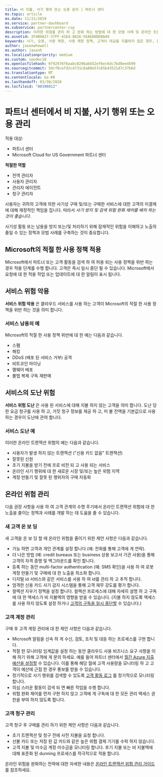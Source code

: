 ```yaml
---
title: 비 지불, 사기 행위 또는 오용 관리 | 파트너 센터
ms.topic: article
ms.date: 11/21/2019
ms.service: partner-dashboard
ms.subservice: partnercenter-csp
description: 이러한 위험을 관리 하 고 완화 하는 방법에 대 한 모범 사례 및 온라인 트랜잭션과 관련 된 다양 한 유형의 위험에 대해 알아 두는 것이 중요 합니다.
ms.assetid: 2F4B9A27-37FF-41E4-8A26-5EAE88DD8A49
keywords: 사기, 오용, 사용 제한, 사용 제한 정책, 고객이 대금을 지불하지 않은 경우, 온라인 위험, 서비스 도용, 서비스 남용, 구독 일시 중단
author: jasonwhowell
ms.author: jasonh
ms.localizationpriority: medium
ms.custom: seodec18
ms.openlocfilehash: 6f92976f6aabc0296abb52ef6ec6dc7bd8ee4599
ms.sourcegitcommit: 5dcf8cefd2c4731c6a80e57c65b43521d7c37b6d
ms.translationtype: MT
ms.contentlocale: ko-KR
ms.lasthandoff: 03/30/2020
ms.locfileid: "80390812"
---
```

# <a name="managing-non-payment-fraud-or-misuse-in-partner-center"></a>파트너 센터에서 비 지불, 사기 행위 또는 오용 관리

적용 대상:

- 파트너 센터
- Microsoft Cloud for US Government 파트너 센터

**적절한 역할**
-   전역 관리자
-   사용자 관리자
-   관리자 에이전트
-   청구 관리자

사용자는 귀하의 고객에 의한 사기성 구매 및/또는 구매한 서비스에 대한 고객의 미결제에 대해 재정적인 책임을 집니다. 따라서 *사기 방지 및 검색 위험 완화 제어를 배치 하는 것이 좋습니다*.

사기성 활동 또는 남용을 방지 또는/및 처리하기 위해 잠재적인 위험을 이해하고 노출의 줄일 수 있는 정책과 모범 사례를 구축하는 것이 중요합니다.

## <a name="enforcement-of-microsoft-acceptable-use-policy"></a>Microsoft의 적절 한 사용 정책 적용

Microsoft에서 파트너 또는 고객 활동을 검색 하 여 허용 되는 사용 정책을 위반 하는 경우 적용 단계를 수행 합니다. 고객은 즉시 일시 중단 될 수 있습니다. Microsoft에서 요청에 대 한 적용 작업 또는 업데이트에 대 한 알림이 표시 됩니다.

## <a name="abuse-of-service-risks"></a>서비스 위험 악용

**서비스 위험 악용** 은 클라우드 서비스를 사용 하는 고객이 Microsoft의 적절 한 사용 정책을 위반 하는 것을 의미 합니다.

### <a name="examples-of-abuse-of-service"></a>서비스 남용의 예

Microsoft의 적절 한 사용 정책 위반에 대 한 예는 다음과 같습니다.

- 스팸
- 해킹
- DDoS (배포 된 서비스 거부) 공격
- 비트코인 마이닝
- 맬웨어 배포
- 불법 복제 구독 재판매

## <a name="theft-of-service-risks"></a>서비스의 도난 위험

**서비스 위험 도난** 은 사용 된 서비스에 대해 지불 하지 않는 고객을 의미 합니다. 도난 당한 요금 청구를 사용 하 고, 거짓 청구 정보를 제공 하 고, 미 불 잔액을 기본값으로 사용 하는 경우이 도난에 관여 합니다.

### <a name="examples-of-service-theft"></a>서비스 도난 예

이러한 온라인 트랜잭션 위험의 예는 다음과 같습니다.

- 사용자가 발생 하지 않는 트랜잭션 ("신용 카드 없음" 트랜잭션)
- 잘못된 신원
- 초기 지불을 받기 전에 프로 비전 되 고 사용 되는 서비스
- 온라인 사기 행위에 대 한 새로운 시장 및/또는 높은 위험 지역
- 계정 만들기 및 잘못 된 행위자의 구매 자동화

## <a name="managing-online-risk"></a>온라인 위험 관리

다음 권장 사항을 사용 하 여 고객 관계의 수명 주기에서 온라인 트랜잭션 위험에 대 한 노출을 줄이는 정책과 사례를 개발 하는 데 도움을 줄 수 있습니다.

### <a name="onboarding-new-customers"></a>새 고객 온 보 딩

새 고객을 온 보 딩 할 때 온라인 위험을 줄이기 위한 제안 사항은 다음과 같습니다.

- 가능 하면 고객과 개인 관계를 설정 합니다 (예: 전화를 통해 고객에 게 연락).
- 더 나은 방법 (예: credit bureaus 또는 business 상용 보고서 기관 사용)을 통해 고객의 자격 증명 및 백그라운드를 확인 합니다.
- 등록 하는 동안 multi-factor authentication (예: SMS 확인)을 사용 하 여 로봇 계정 만들기 및 구매에 대 한 노출을 최소화 합니다.
- 디지털 id 서비스와 같은 서비스를 사용 하 여 id를 관리 하 고 추적 합니다.
- 엄격한 신용 카드 사기 감지 시스템을 통해 고객 재무 강도를 평가 합니다.
- 컬렉션 지우기 정책을 설정 합니다. 컬렉션 프로세스에 대해 자세히 설명 하 고 구독에 대 한 액세스가 비 지불액의 영향을 받을 수 있습니다. (지불 하지 않도록 액세스를 사용 하지 않도록 설정 하거나 [고객의 구독을 일시 중단할](suspend-a-subscription.md) 수 있습니다.)

### <a name="managing-customer-accounts"></a>고객 계정 관리

구매 후 고객 계정 관리에 대 한 제안 사항은 다음과 같습니다.

- Microsoft 알림을 신속 하 게 수신, 검토, 조치 및 대응 하는 프로세스를 구현 합니다.
- 적절 한 모니터링 임계값을 설정 하는 동안 클라우드 사용 비즈니스 요구 사항을 이해 하기 위해 고객에 게 문의 하세요. 예를 들어 파트너 센터에서 [월간 Azure 지출 예산을 설정할](set-an-azure-spending-budget-for-your-customers.md) 수 있습니다. 이를 통해 해당 월에 고객 사용량을 모니터링 하 고 고객이 예산에 근접 한 경우 통보를 받을 수 있습니다.
- 정기적으로 사기 행위를 검색할 수 있도록 [고객 활동 로그](activity-logs.md) 를 정기적으로 모니터링 합니다.
- 의심 스러운 활동이 검색 되 면 빠른 작업을 수행 합니다.
- 위험 완화 제어를 먼저 구현 하지 않고 고객에 게 구독에 대 한 모든 관리 액세스 권한을 부여 하지 않도록 합니다.

### <a name="managing-customer-billing"></a>고객 청구 관리

고객 청구 후 구매를 관리 하기 위한 제안 사항은 다음과 같습니다.

- 초기 트랜잭션 및 청구 전에 사전 지불을 요청 합니다.
- 선불 카드 또는 저장 된 값 카드와 같은 높은 위험 결제 기기를 수락 하지 않습니다.
- 고객 지불 및 미수금 계정 미수금을 모니터링 합니다. 후기 지불 또는 비 지불액에 대해 표준화 된 dunning 프로세스를 적극적으로 적용 합니다.

온라인 위험을 완화하는 전략에 대한 자세한 내용은 [온라인 트랜잭션 위험 관리 가이드](https://assets.windowsphone.com/7d885238-e13b-4f10-a682-3d5adacd2859/CSP-PartnerRiskGuide-APSFinal_InvariantCulture_Default.zip)를 참조하세요.
